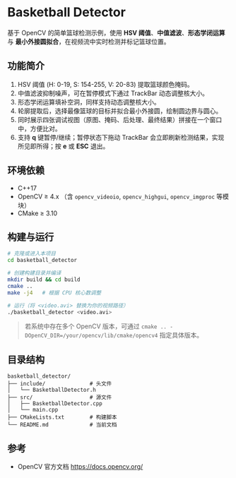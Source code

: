 # Basketball Detector

基于 OpenCV 的简单篮球检测示例，使用 **HSV 阈值**、**中值滤波**、**形态学闭运算** 与 **最小外接圆拟合**，在视频流中实时检测并标记篮球位置。

## 功能简介
1. HSV 阈值 (H: 0-19, S: 154-255, V: 20-83) 提取篮球颜色掩码。
2. 中值滤波抑制噪声，可在暂停模式下通过 TrackBar 动态调整核大小。
3. 形态学闭运算填补空洞，同样支持动态调整核大小。
4. 轮廓提取后，选择最像篮球的目标并拟合最小外接圆，绘制圆边界与圆心。
5. 同时展示四张调试视图（原图、掩码、后处理、最终结果）拼接在一个窗口中，方便比对。
6. 支持 **q** 键暂停/继续；暂停状态下拖动 TrackBar 会立即刷新检测结果，实现所见即所得；按 **e** 或 **ESC** 退出。

## 环境依赖
- C++17
- OpenCV ≥ 4.x （含 `opencv_videoio`, `opencv_highgui`, `opencv_imgproc` 等模块）
- CMake ≥ 3.10

## 构建与运行
```bash
# 克隆或进入本项目
cd basketball_detector

# 创建构建目录并编译
mkdir build && cd build
cmake ..
make -j4   # 根据 CPU 核心数调整

# 运行（将 <video.avi> 替换为你的视频路径）
./basketball_detector <video.avi>
```

> 若系统中存在多个 OpenCV 版本，可通过 `cmake .. -DOpenCV_DIR=/your/opencv/lib/cmake/opencv4` 指定具体版本。

## 目录结构
```
basketball_detector/
├── include/              # 头文件
│   └── BasketballDetector.h
├── src/                  # 源文件
│   ├── BasketballDetector.cpp
│   └── main.cpp
├── CMakeLists.txt        # 构建脚本
└── README.md             # 当前文档
```

## 参考
- OpenCV 官方文档 <https://docs.opencv.org/> 